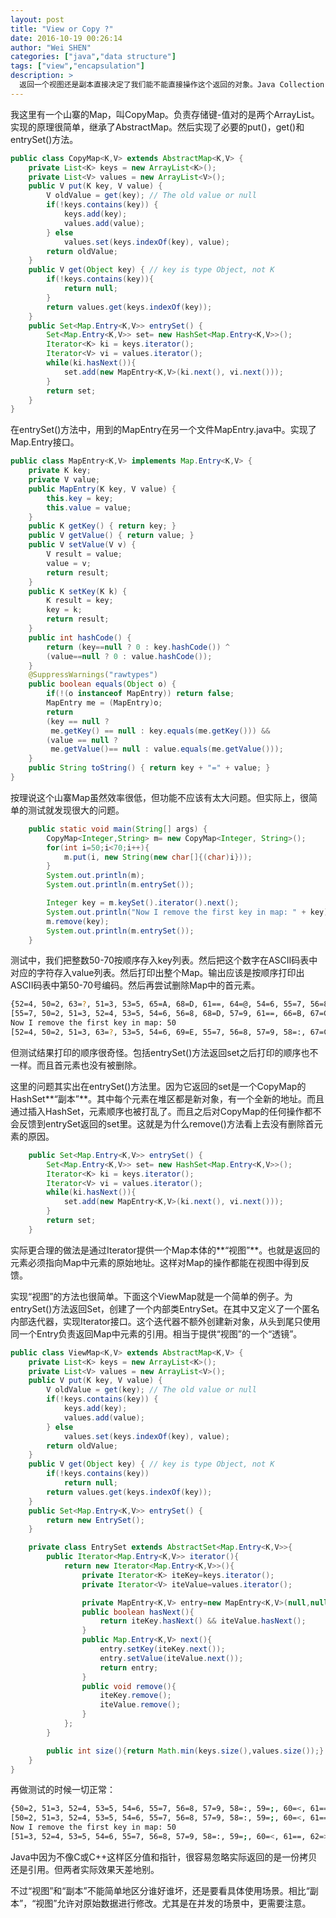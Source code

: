 ```yaml
---
layout: post
title: "View or Copy ?"
date: 2016-10-19 00:26:14
author: "Wei SHEN"
categories: ["java","data structure"]
tags: ["view","encapsulation"]
description: >
  返回一个视图还是副本直接决定了我们能不能直接操作这个返回的对象。Java Collection Framework的
---
```


我这里有一个山寨的Map，叫CopyMap。负责存储键-值对的是两个ArrayList。实现的原理很简单，继承了AbstractMap。然后实现了必要的put()，get()和entrySet()方法。

```java
public class CopyMap<K,V> extends AbstractMap<K,V> {
    private List<K> keys = new ArrayList<K>();
    private List<V> values = new ArrayList<V>();
    public V put(K key, V value) {
        V oldValue = get(key); // The old value or null
        if(!keys.contains(key)) {
            keys.add(key);
            values.add(value);
        } else
            values.set(keys.indexOf(key), value);
        return oldValue;
    }
    public V get(Object key) { // key is type Object, not K
        if(!keys.contains(key)){
            return null;
        }
        return values.get(keys.indexOf(key));
    }
    public Set<Map.Entry<K,V>> entrySet() {
        Set<Map.Entry<K,V>> set= new HashSet<Map.Entry<K,V>>();
        Iterator<K> ki = keys.iterator();
        Iterator<V> vi = values.iterator();
        while(ki.hasNext()){
            set.add(new MapEntry<K,V>(ki.next(), vi.next()));
        }
        return set;
    }
}
```

在entrySet()方法中，用到的MapEntry在另一个文件MapEntry.java中。实现了Map.Entry接口。
```java
public class MapEntry<K,V> implements Map.Entry<K,V> {
    private K key;
    private V value;
    public MapEntry(K key, V value) {
        this.key = key;
        this.value = value;
    }
    public K getKey() { return key; }
    public V getValue() { return value; }
    public V setValue(V v) {
        V result = value;
        value = v;
        return result;
    }
    public K setKey(K k) {
        K result = key;
        key = k;
        return result;
    }
    public int hashCode() {
        return (key==null ? 0 : key.hashCode()) ^
        (value==null ? 0 : value.hashCode());
    }
    @SuppressWarnings("rawtypes")
    public boolean equals(Object o) {
        if(!(o instanceof MapEntry)) return false;
        MapEntry me = (MapEntry)o;
        return
        (key == null ?
         me.getKey() == null : key.equals(me.getKey())) &&
        (value == null ?
         me.getValue()== null : value.equals(me.getValue()));
    }
    public String toString() { return key + "=" + value; }
}
```

按理说这个山寨Map虽然效率很低，但功能不应该有太大问题。但实际上，很简单的测试就发现很大的问题。

```java
    public static void main(String[] args) {
        CopyMap<Integer,String> m= new CopyMap<Integer, String>();
        for(int i=50;i<70;i++){
            m.put(i, new String(new char[]{(char)i}));
        }
        System.out.println(m);
        System.out.println(m.entrySet());

        Integer key = m.keySet().iterator().next();
        System.out.println("Now I remove the first key in map: " + key);
        m.remove(key);
        System.out.println(m.entrySet());
    }
```

测试中，我们把整数50-70按顺序存入key列表。然后把这个数字在ASCII码表中对应的字符存入value列表。然后打印出整个Map。输出应该是按顺序打印出ASCII码表中第50-70号编码。然后再尝试删除Map中的首元素。

```bash
{52=4, 50=2, 63=?, 51=3, 53=5, 65=A, 68=D, 61==, 64=@, 54=6, 55=7, 56=8, 57=9, 58=:, 62=>, 66=B, 59=;, 67=C, 60=<, 69=E}
[55=7, 50=2, 51=3, 52=4, 53=5, 54=6, 56=8, 68=D, 57=9, 61==, 66=B, 67=C, 65=A, 63=?, 64=@, 58=:, 62=>, 59=;, 60=<, 69=E]
Now I remove the first key in map: 50
[52=4, 50=2, 51=3, 63=?, 53=5, 54=6, 69=E, 55=7, 56=8, 57=9, 58=:, 67=C, 59=;, 61==, 60=<, 62=>, 66=B, 68=D, 64=@, 65=A]
```

但测试结果打印的顺序很奇怪。包括entrySet()方法返回set之后打印的顺序也不一样。而且首元素也没有被删除。

这里的问题其实出在entrySet()方法里。因为它返回的set是一个CopyMap的HashSet**“副本”**。其中每个元素在堆区都是新对象，有一个全新的地址。而且通过插入HashSet，元素顺序也被打乱了。而且之后对CopyMap的任何操作都不会反馈到entrySet返回的set里。这就是为什么remove()方法看上去没有删除首元素的原因。
```java
    public Set<Map.Entry<K,V>> entrySet() {
        Set<Map.Entry<K,V>> set= new HashSet<Map.Entry<K,V>>();
        Iterator<K> ki = keys.iterator();
        Iterator<V> vi = values.iterator();
        while(ki.hasNext()){
            set.add(new MapEntry<K,V>(ki.next(), vi.next()));
        }
        return set;
    }
```

实际更合理的做法是通过Iterator提供一个Map本体的**“视图”**。也就是返回的元素必须指向Map中元素的原始地址。这样对Map的操作都能在视图中得到反馈。

实现“视图”的方法也很简单。下面这个ViewMap就是一个简单的例子。为entrySet()方法返回Set，创建了一个内部类EntrySet。在其中又定义了一个匿名内部迭代器，实现Iterator接口。这个迭代器不额外创建新对象，从头到尾只使用同一个Entry负责返回Map中元素的引用。相当于提供“视图”的一个“透镜”。
```java
public class ViewMap<K,V> extends AbstractMap<K,V> {
    private List<K> keys = new ArrayList<K>();
    private List<V> values = new ArrayList<V>();
    public V put(K key, V value) {
        V oldValue = get(key); // The old value or null
        if(!keys.contains(key)) {
            keys.add(key);
            values.add(value);
        } else
            values.set(keys.indexOf(key), value);
        return oldValue;
    }
    public V get(Object key) { // key is type Object, not K
        if(!keys.contains(key))
            return null;
        return values.get(keys.indexOf(key));
    }
    public Set<Map.Entry<K,V>> entrySet() {
        return new EntrySet();
    }

    private class EntrySet extends AbstractSet<Map.Entry<K,V>>{
        public Iterator<Map.Entry<K,V>> iterator(){
            return new Iterator<Map.Entry<K,V>>(){
                private Iterator<K> iteKey=keys.iterator();
                private Iterator<V> iteValue=values.iterator();

                private MapEntry<K,V> entry=new MapEntry<K,V>(null,null);	//始终只有这一个entry。它就是提供“视图”的那个“透镜”。
                public boolean hasNext(){
                    return iteKey.hasNext() && iteValue.hasNext();
                }
                public Map.Entry<K,V> next(){
                    entry.setKey(iteKey.next());
                    entry.setValue(iteValue.next());
                    return entry;
                }
                public void remove(){
                    iteKey.remove();
                    iteValue.remove();
                }
            };
        }

        public int size(){return Math.min(keys.size(),values.size());}
    }
}
```

再做测试的时候一切正常：
```bash
{50=2, 51=3, 52=4, 53=5, 54=6, 55=7, 56=8, 57=9, 58=:, 59=;, 60=<, 61==, 62=>, 63=?, 64=@, 65=A, 66=B, 67=C, 68=D, 69=E}
[50=2, 51=3, 52=4, 53=5, 54=6, 55=7, 56=8, 57=9, 58=:, 59=;, 60=<, 61==, 62=>, 63=?, 64=@, 65=A, 66=B, 67=C, 68=D, 69=E]
Now I remove the first key in map: 50
[51=3, 52=4, 53=5, 54=6, 55=7, 56=8, 57=9, 58=:, 59=;, 60=<, 61==, 62=>, 63=?, 64=@, 65=A, 66=B, 67=C, 68=D, 69=E]
```

Java中因为不像C或C++这样区分值和指针，很容易忽略实际返回的是一份拷贝还是引用。但两者实际效果天差地别。

不过“视图”和“副本”不能简单地区分谁好谁坏，还是要看具体使用场景。相比“副本”，“视图”允许对原始数据进行修改。尤其是在并发的场景中，更需要注意。
